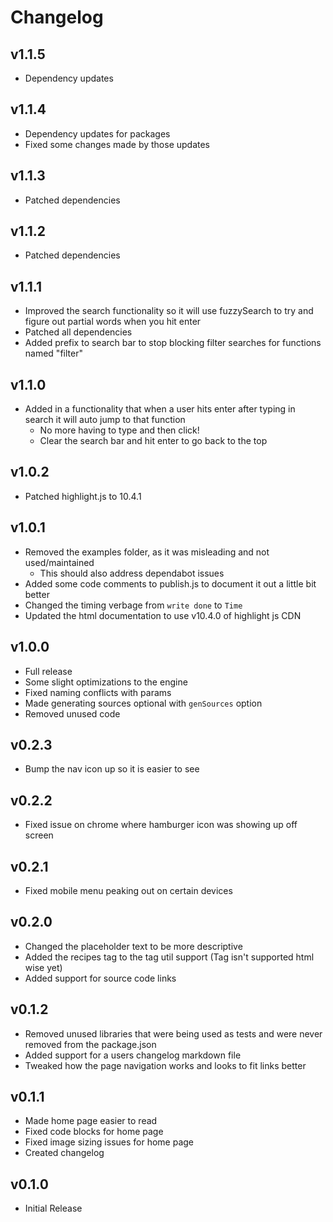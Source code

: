 # Changelog

## v1.1.5

- Dependency updates

## v1.1.4

- Dependency updates for packages
- Fixed some changes made by those updates

## v1.1.3

- Patched dependencies

## v1.1.2

- Patched dependencies

## v1.1.1

- Improved the search functionality so it will use fuzzySearch to try and figure out partial words when you hit enter
- Patched all dependencies
- Added prefix to search bar to stop blocking filter searches for functions named "filter"

## v1.1.0

- Added in a functionality that when a user hits enter after typing in search it will auto jump to that function
  - No more having to type and then click!
  - Clear the search bar and hit enter to go back to the top

## v1.0.2

- Patched highlight.js to 10.4.1

## v1.0.1

- Removed the examples folder, as it was misleading and not used/maintained
  - This should also address dependabot issues
- Added some code comments to publish.js to document it out a little bit better
- Changed the timing verbage from `write done` to `Time`
- Updated the html documentation to use v10.4.0 of highlight js CDN

## v1.0.0

- Full release
- Some slight optimizations to the engine
- Fixed naming conflicts with params
- Made generating sources optional with `genSources` option
- Removed unused code

## v0.2.3

- Bump the nav icon up so it is easier to see

## v0.2.2

- Fixed issue on chrome where hamburger icon was showing up off screen

## v0.2.1

- Fixed mobile menu peaking out on certain devices

## v0.2.0

- Changed the placeholder text to be more descriptive
- Added the recipes tag to the tag util support (Tag isn't supported html wise yet)
- Added support for source code links

## v0.1.2

- Removed unused libraries that were being used as tests and were never removed from the package.json
- Added support for a users changelog markdown file
- Tweaked how the page navigation works and looks to fit links better

## v0.1.1

- Made home page easier to read
- Fixed code blocks for home page
- Fixed image sizing issues for home page
- Created changelog

## v0.1.0

- Initial Release
